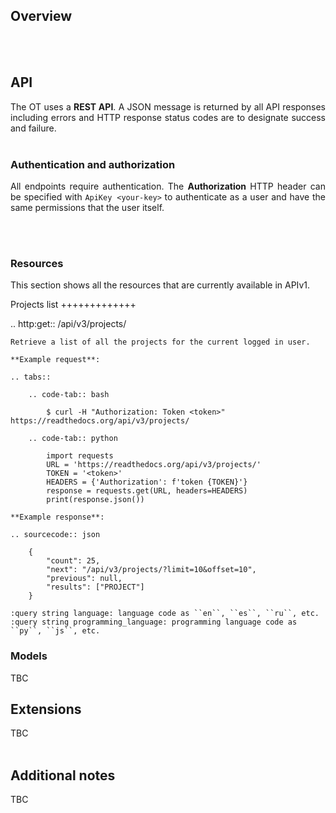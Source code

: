 ## Overview
<div align="justify">


</div>
<br/><br/>

## API
<div align="justify">
   
The OT uses a **REST API**. A JSON message is returned by all API responses including errors and HTTP response status codes are to designate success and failure.
<br/><br/>
</div>

### Authentication and authorization
<div align="justify">

All endpoints require authentication. The **Authorization** HTTP header can be specified with ``ApiKey <your-key>``
to authenticate as a user and have the same permissions that the user itself.

<br/><br/>
</div>

### Resources

This section shows all the resources that are currently available in APIv1.

Projects list
+++++++++++++

.. http:get:: /api/v3/projects/

    Retrieve a list of all the projects for the current logged in user.

    **Example request**:

    .. tabs::

        .. code-tab:: bash

            $ curl -H "Authorization: Token <token>" https://readthedocs.org/api/v3/projects/

        .. code-tab:: python

            import requests
            URL = 'https://readthedocs.org/api/v3/projects/'
            TOKEN = '<token>'
            HEADERS = {'Authorization': f'token {TOKEN}'}
            response = requests.get(URL, headers=HEADERS)
            print(response.json())

    **Example response**:

    .. sourcecode:: json

        {
            "count": 25,
            "next": "/api/v3/projects/?limit=10&offset=10",
            "previous": null,
            "results": ["PROJECT"]
        }

    :query string language: language code as ``en``, ``es``, ``ru``, etc.
    :query string programming_language: programming language code as ``py``, ``js``, etc.


### Models
<div align="justify">
TBC
<br/>
</div>

## Extensions
<div align="justify">
   
TBC
<br/><br/>

</div>

## Additional notes
<div align="justify">
   
TBC
<br/><br/>

</div>
 
